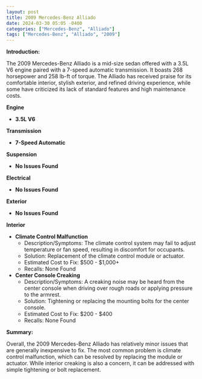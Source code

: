```yaml
---
layout: post
title: 2009 Mercedes-Benz Alliado
date: 2024-03-30 05:05 -0400
categories: ["Mercedes-Benz", "Alliado"]
tags: ["Mercedes-Benz", "Alliado", "2009"]
---
```

**Introduction:**

The 2009 Mercedes-Benz Alliado is a mid-size sedan offered with a 3.5L V6 engine paired with a 7-speed automatic transmission. It boasts 268 horsepower and 258 lb-ft of torque. The Alliado has received praise for its comfortable interior, stylish exterior, and refined driving experience, while some have criticized its lack of standard features and high maintenance costs.

**Engine**

* **3.5L V6**

**Transmission**

* **7-Speed Automatic**

**Suspension**

* **No Issues Found**

**Electrical**

* **No Issues Found**

**Exterior**

* **No Issues Found**

**Interior**

* **Climate Control Malfunction**
    * Description/Symptoms: The climate control system may fail to adjust temperature or fan speed, resulting in discomfort for occupants.
    * Solution: Replacement of the climate control module or actuator.
    * Estimated Cost to Fix: $500 - $1,000+
    * Recalls: None Found
* **Center Console Creaking**
    * Description/Symptoms: A creaking noise may be heard from the center console when driving over rough roads or applying pressure to the armrest.
    * Solution: Tightening or replacing the mounting bolts for the center console.
    * Estimated Cost to Fix: $200 - $400
    * Recalls: None Found

**Summary:**

Overall, the 2009 Mercedes-Benz Alliado has relatively minor issues that are generally inexpensive to fix. The most common problem is climate control malfunction, which can be resolved by replacing the module or actuator. While interior creaking is also a concern, it can be addressed with simple tightening or bolt replacement.
